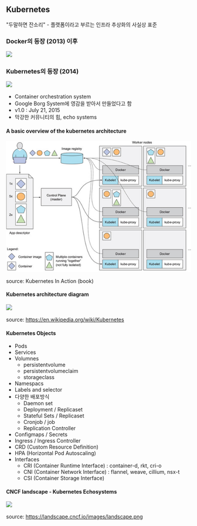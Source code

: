 ## Kubernetes

"두말하면 잔소리" - 플랫폼이라고 부르는 인프라 추상화의 사실상 표준

### Docker의 등장 (2013) 이후 
![](https://www.docker.com/sites/default/files/social/docker_facebook_share.png)

### Kubernetes의 등장 (2014)
![](https://logos-download.com/wp-content/uploads/2018/09/Kubernetes_Logo.png)
- Container orchestration system
- Google Borg System에 영감을 받아서 만들었다고 함
- v1.0 : July 21, 2015
- 막강한 커뮤니티의 힘, echo systems


#### A basic overview of the kubernetes architecture
![](img/k8s-basic-arch.jpg)

source: Kubernetes In Action (book)

#### Kubernetes architecture diagram
![](https://upload.wikimedia.org/wikipedia/commons/b/be/Kubernetes.png)

source: https://en.wikipedia.org/wiki/Kubernetes

#### Kubernetes Objects
- Pods
- Services
- Volumnes
  - persistentvolume
  - persistentvolumeclaim
  - storageclass
- Namespacs
- Labels and selector
- 다양한 배포방식 
  - Daemon set
  - Deployment / Replicaset
  - Stateful Sets / Replicaset
  - Cronjob / job
  - Replication Controller
- Configmaps / Secrets
- Ingress / Ingress Controller
- CRD (Custom Resource Definition)
- HPA (Horizontal Pod Autoscaling)
- Interfaces
  - CRI (Container Runtime Interface) : container-d, rkt, cri-o
  - CNI (Container Network Interface) : flannel, weave, cillium, nsx-t
  - CSI (Container Storage Interface)

#### CNCF landscape - Kubernetes Echosystems
![](img/k8s-cncf-landscape.png)

source: https://landscape.cncf.io/images/landscape.png

